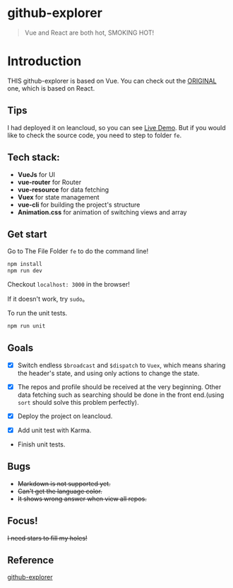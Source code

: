 # github-explorer

> Vue and React are both hot, SMOKING HOT!

# Introduction

THIS github-explorer is based on Vue. You can check out the [ORIGINAL](https://github.com/trungdq88/github-explorer) one, which is based on React.

## Tips

I had deployed it on leancloud, so you can see [Live Demo](http://github-e.leanapp.cn). But if you would like to check the source code, you need to step to folder `fe`.

## Tech stack:

 - **VueJs** for UI
 - **vue-router** for Router
 - **vue-resource** for data fetching
 - **Vuex** for state management
 - **vue-cli** for building the project's structure
 - **Animation.css** for animation of switching views and array

## Get start

Go to The File Folder `fe` to do the command line!

```bash
npm install
npm run dev
```
Checkout `localhost: 3000` in the browser!

If it doesn't work, try `sudo`。

To run the unit tests.
```bash
npm run unit
```

## Goals

 - [x] Switch endless `$broadcast` and `$dispatch` to `Vuex`, which means sharing the header's state, and using only actions to change the state.

 - [x] The repos and profile should be received at the very beginning. Other data fetching such as searching should be done in the front end.(using `sort` should solve this problem perfectly).

 - [x] Deploy the project on leancloud.

 - [x] Add unit test with Karma.
 - Finish unit tests.

## Bugs

 - ~~Markdown is not supported yet.~~
 - ~~Can't get the language color.~~
 - ~~It shows wrong answer when view all repos.~~

## Focus!

~~I need stars to fill my holes!~~

## Reference

[github-explorer](https://github.com/trungdq88/github-explorer)

